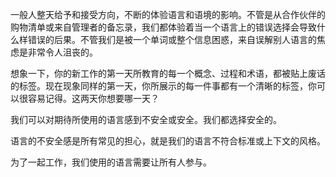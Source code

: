 一般人整天给予和接受方向，不断的体验语言和语境的影响。不管是从合作伙伴的购物清单或来自管理者的备忘录，我们都体验着当一个语言上的错误选择会导致什么样错误的后果。不管我们是被一个单词或整个信息困惑，来自误解别人语言的焦虑是非常令人沮丧的。

想象一下，你的新工作的第一天所教育的每一个概念、过程和术语，都被贴上废话的标签。现在现象同样的第一天，你所展示的每一件事都有一个清晰的标签，你可以很容易记得。这两天你想要哪一天？

我们可以对期待所使用的语言感到不安全或安全。我们都选择安全的。

语言的不安全感是所有常见的担心，就是我们的语言不符合标准或上下文的风格。

为了一起工作，我们使用的语言需要让所有人参与。
